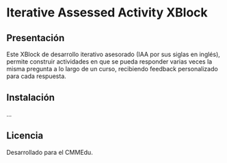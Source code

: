 # Iterative Assessed Activity XBlock

## Presentación

Este XBlock de desarrollo iterativo asesorado (IAA por sus siglas en inglés), permite construir actividades en que se pueda responder varias veces la misma pregunta a lo largo de un curso, recibiendo feedback personalizado para cada respuesta.

## Instalación

...

## Licencia

Desarrollado para el CMMEdu.